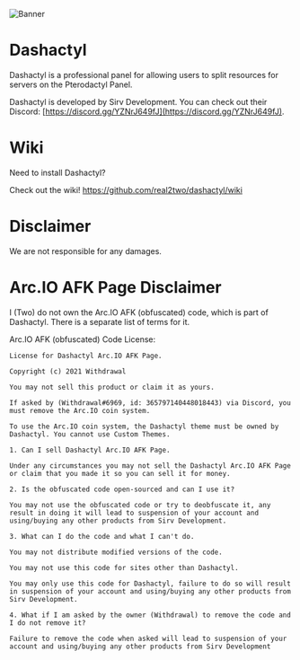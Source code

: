 ![Banner](https://media.discordapp.net/attachments/706970617471303761/768606122147708968/pterodactyl-panel.png)

# Dashactyl

Dashactyl is a professional panel for allowing users to split resources for servers on the Pterodactyl Panel. 

Dashactyl is developed by Sirv Development. You can check out their Discord: [https://discord.gg/YZNrJ649fJ](https://discord.gg/YZNrJ649fJ).

# Wiki

Need to install Dashactyl?

Check out the wiki! https://github.com/real2two/dashactyl/wiki

# Disclaimer

We are not responsible for any damages.

# Arc.IO AFK Page Disclaimer

I (Two) do not own the Arc.IO AFK (obfuscated) code, which is part of Dashactyl. There is a separate list of terms for it.

Arc.IO AFK (obfuscated) Code License:

```
License for Dashactyl Arc.IO AFK Page.

Copyright (c) 2021 Withdrawal

You may not sell this product or claim it as yours.

If asked by (Withdrawal#6969, id: 365797140448018443) via Discord, you must remove the Arc.IO coin system.

To use the Arc.IO coin system, the Dashactyl theme must be owned by Dashactyl. You cannot use Custom Themes.

1. Can I sell Dashactyl Arc.IO AFK Page.

Under any circumstances you may not sell the Dashactyl Arc.IO AFK Page or claim that you made it so you can sell it for money.

2. Is the obfuscated code open-sourced and can I use it?

You may not use the obfuscated code or try to deobfuscate it, any result in doing it will lead to suspension of your account and using/buying any other products from Sirv Development.

3. What can I do the code and what I can't do.

You may not distribute modified versions of the code.

You may not use this code for sites other than Dashactyl.

You may only use this code for Dashactyl, failure to do so will result in suspension of your account and using/buying any other products from Sirv Development.

4. What if I am asked by the owner (Withdrawal) to remove the code and I do not remove it?

Failure to remove the code when asked will lead to suspension of your account and using/buying any other products from Sirv Development
```
